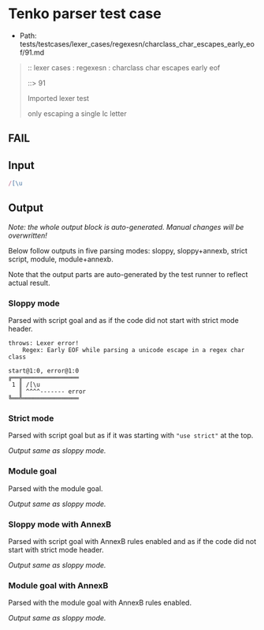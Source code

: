 # Tenko parser test case

- Path: tests/testcases/lexer_cases/regexesn/charclass_char_escapes_early_eof/91.md

> :: lexer cases : regexesn : charclass char escapes early eof
>
> ::> 91
>
> Imported lexer test
>
> only escaping a single lc letter

## FAIL

## Input

`````js
/[\u
`````

## Output

_Note: the whole output block is auto-generated. Manual changes will be overwritten!_

Below follow outputs in five parsing modes: sloppy, sloppy+annexb, strict script, module, module+annexb.

Note that the output parts are auto-generated by the test runner to reflect actual result.

### Sloppy mode

Parsed with script goal and as if the code did not start with strict mode header.

`````
throws: Lexer error!
    Regex: Early EOF while parsing a unicode escape in a regex char class

start@1:0, error@1:0
╔══╦════════════════
 1 ║ /[\u
   ║ ^^^^------- error
╚══╩════════════════

`````

### Strict mode

Parsed with script goal but as if it was starting with `"use strict"` at the top.

_Output same as sloppy mode._

### Module goal

Parsed with the module goal.

_Output same as sloppy mode._

### Sloppy mode with AnnexB

Parsed with script goal with AnnexB rules enabled and as if the code did not start with strict mode header.

_Output same as sloppy mode._

### Module goal with AnnexB

Parsed with the module goal with AnnexB rules enabled.

_Output same as sloppy mode._
